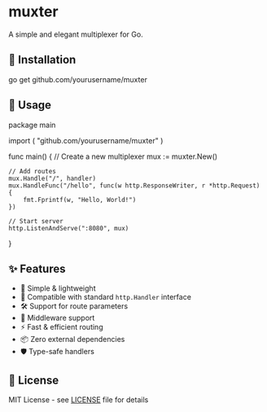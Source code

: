# muxter

A simple and elegant multiplexer for Go.

## 🚀 Installation


go get github.com/yourusername/muxter


## 📝 Usage


package main

import (
    "github.com/yourusername/muxter"
)

func main() {
    // Create a new multiplexer
    mux := muxter.New()

    // Add routes
    mux.Handle("/", handler)
    mux.HandleFunc("/hello", func(w http.ResponseWriter, r *http.Request) {
        fmt.Fprintf(w, "Hello, World!")
    })

    // Start server
    http.ListenAndServe(":8080", mux)
}


## ✨ Features

- 🎯 Simple & lightweight
- 🔄 Compatible with standard `http.Handler` interface
- 🛠️ Support for route parameters
- 🔌 Middleware support
- ⚡ Fast & efficient routing
- 📦 Zero external dependencies
- 🛡️ Type-safe handlers

## 📄 License

MIT License - see [LICENSE](LICENSE) file for details
